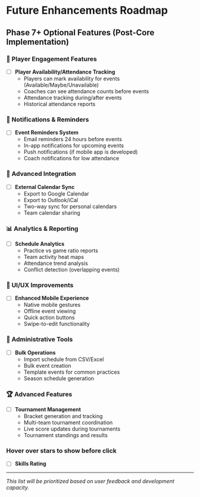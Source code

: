 # Future Enhancements Roadmap

## Phase 7+ Optional Features (Post-Core Implementation)

### 🎯 Player Engagement Features
- [ ] **Player Availability/Attendance Tracking**
  - Players can mark availability for events (Available/Maybe/Unavailable)
  - Coaches can see attendance counts before events
  - Attendance tracking during/after events
  - Historical attendance reports

### 🔔 Notifications & Reminders
- [ ] **Event Reminders System**
  - Email reminders 24 hours before events
  - In-app notifications for upcoming events
  - Push notifications (if mobile app is developed)
  - Coach notifications for low attendance

### 📱 Advanced Integration
- [ ] **External Calendar Sync**
  - Export to Google Calendar
  - Export to Outlook/iCal
  - Two-way sync for personal calendars
  - Team calendar sharing

### 📊 Analytics & Reporting
- [ ] **Schedule Analytics**
  - Practice vs game ratio reports
  - Team activity heat maps
  - Attendance trend analysis
  - Conflict detection (overlapping events)

### 🎨 UI/UX Improvements
- [ ] **Enhanced Mobile Experience**
  - Native mobile gestures
  - Offline event viewing
  - Quick action buttons
  - Swipe-to-edit functionality

### 🔧 Administrative Tools
- [ ] **Bulk Operations**
  - Import schedule from CSV/Excel
  - Bulk event creation
  - Template events for common practices
  - Season schedule generation

### 🏆 Advanced Features
- [ ] **Tournament Management**
  - Bracket generation and tracking
  - Multi-team tournament coordination
  - Live score updates during tournaments
  - Tournament standings and results

### Hover over stars to show before click
- [ ] **Skills Rating**


---
*This list will be prioritized based on user feedback and development capacity.*
